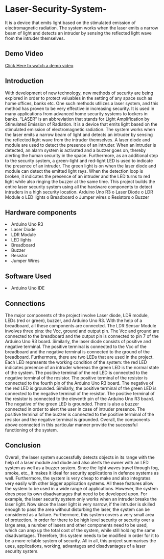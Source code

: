 # Laser-Security-System-
It is a device that emits light based on the stimulated emission of  electromagnetic radiation. The system works when the laser emits a narrow beam of light and  detects an intruder by sensing the reflected light wave from the intruder themselves.

## Demo Video
<a href="https://drive.google.com/file/d/1zl_sruluDlRML2bOkutdnXYVVbgoEHuV/view?usp=sharing">Click Here to watch a demo video</a>

## Introduction
With development of new technology, new methods of security are being explored in order 
to protect valuables in the setting of any space such as home offices, banks etc. One such 
methods utilizes a laser system, and this method has proven to be very effective in increasing 
security. It is used in many applications from advanced home security systems to lockers in 
banks. “LASER” is an abbreviation that stands for Light Amplification by Stimulated 
Emission of Radiation. It is a device that emits light based on the stimulated emission of 
electromagnetic radiation. The system works when the laser emits a narrow beam of light and 
detects an intruder by sensing the reflected light wave from the intruder themselves. A laser 
diode and module are used to detect the presence of an intruder. When an intruder is detected, 
an alarm system is activated and a buzzer goes on, thereby alerting the human security in the 
space. Furthermore, as an additional step to the security system, a green-light and red-light 
LED is used to indicate the presence of an intruder. The green light is on when the laser diode 
and module can detect the emitted light rays. When the detection loop is broken, it indicates 
the presence of an intruder and the LED turns to red light while also ringing the buzzer at the 
same time. This project builds the entire laser security system using all the hardware 
components to detect intruders in a high security location. Arduino Uno R3 
o Laser Diode 
o LDR Module 
o LED lights 
o Breadboard 
o Jumper wires 
o Resistors 
o Buzzer 

## Hardware components 
<li>Arduino Uno R3</li> 
<li>Laser Diode  </li>
<li> LDR Module </li> 
<li> LED lights  </li>
<li> Breadboard  </li>
<li>Buzzer </li>
<li> Resistor </li> 
<li> Jumper Wires</li>

## Software Used
<li>Arduino Uno IDE</li>

## Connections
The major components of the project involve Laser diode, LDR module, LEDs (red or 
green), buzzer, and Arduino Uno R3. With the help of a breadboard, all these components 
are connected. The LDR Sensor Module involves three pins: the Vcc, ground and output 
pin. The Vcc and ground are connected to the breadboard and the output pin is connected 
to pin 7 of the Arduino Uno R3 board. Similarly, the laser diode consists of positive and 
negative terminal. The positive terminal is connected to the Vcc of the breadboard and 
the negative terminal is connected to the ground of the breadboard. 
Furthermore, there are two LEDs that are used in the project. Each LED represents the 
working condition of the system: the red LED indicates presence of an intruder whereas 
the green LED is the normal state of the system. The positive terminal of the red LED is 
connected to the negative terminal of the resistor. The positive terminal of the resistor is 
connected to the fourth pin of the Arduino Uno R3 board. The negative of the red LED is 
grounded. Similarly, the positive terminal of the green LED is connected to the negative 
terminal of the resistor. The positive terminal of the resistor is connected to the eleventh 
pin of the Arduino Uno R3 board. The negative of the green LED is grounded. 
There is also a buzzer connected in order to alert the user in case of intruder presence. 
The positive terminal of the buzzer is connected to the positive terminal of the resistor 
and the negative terminal is grounded. Overall, the components above connected in this 
particular manner provide the successful functioning of the system.

## Conclusion 
Overall, the laser system successfully detects objects in its range with the help of a laser 
module and diode and also alerts the owner with an LED system as well as a buzzer system. 
Since the light waves travel through fog, smoke, etc., it makes it ideal for security applications 
in defence systems as well. Furthermore, the system is very cheap to make and also integrates 
very easily with other bigger application systems. All these features allow the system to be 
used in a wide range of applications. However, the system does pose its own disadvantages 
that need to be developed upon. For example, the laser security system only works when an 
intruder breaks the laser light. Now since the laser light is very narrow, if the intruder is 
skilled enough to pass the area without disturbing the laser, the system can be considered as 
a failure. Furthermore, this system covers a very small area of protection. In order for there 
to be high level security or security over a large area, a number of lasers and other components 
need to be used, which can amp up the total cost of the system, while still holding the same 
disadvantages. Therefore, this system needs to be modified in order for it to be a more reliable 
system of security. All in all, this project summarises the uses, applications, working, 
advantages and disadvantages of a laser security system. 




